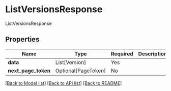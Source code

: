# ListVersionsResponse

ListVersionsResponse

## Properties
| Name | Type | Required | Description |
| ------------ | ------------- | ------------- | ------------- |
**data** | List[Version] | Yes |  |
**next_page_token** | Optional[PageToken] | No |  |


[[Back to Model list]](../../../README.md#models-v2-link) [[Back to API list]](../../../README.md#documentation-for-api-endpoints) [[Back to README]](../../../README.md)
